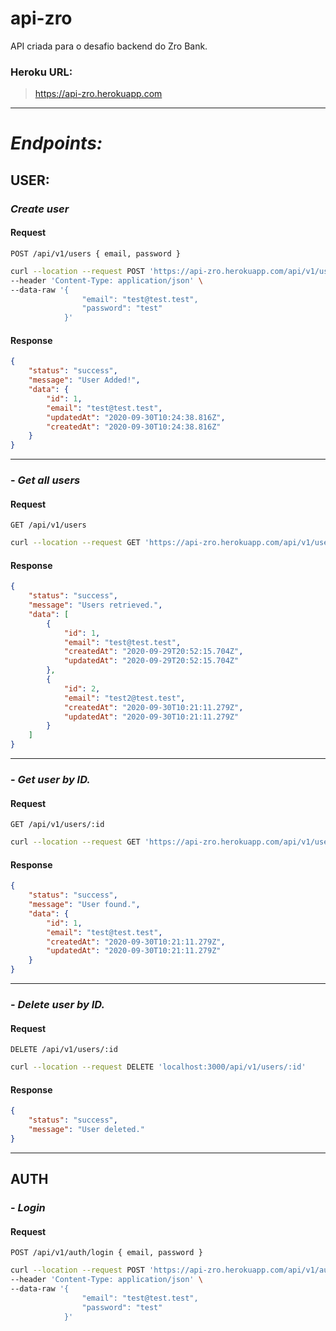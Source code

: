 # api-zro

API criada para o desafio backend do Zro Bank.

### Heroku URL:

> https://api-zro.herokuapp.com

---

# _Endpoints:_

## USER:

### _Create user_

#### Request

`POST /api/v1/users { email, password }`

```bash
curl --location --request POST 'https://api-zro.herokuapp.com/api/v1/users' \
--header 'Content-Type: application/json' \
--data-raw '{
                "email": "test@test.test",
                "password": "test"
            }'
```

#### Response

```JSON
{
    "status": "success",
    "message": "User Added!",
    "data": {
        "id": 1,
        "email": "test@test.test",
        "updatedAt": "2020-09-30T10:24:38.816Z",
        "createdAt": "2020-09-30T10:24:38.816Z"
    }
}
```

---

### - _Get all users_

#### Request

`GET /api/v1/users`

```bash
curl --location --request GET 'https://api-zro.herokuapp.com/api/v1/users'
```

#### Response

```JSON
{
    "status": "success",
    "message": "Users retrieved.",
    "data": [
        {
            "id": 1,
            "email": "test@test.test",
            "createdAt": "2020-09-29T20:52:15.704Z",
            "updatedAt": "2020-09-29T20:52:15.704Z"
        },
        {
            "id": 2,
            "email": "test2@test.test",
            "createdAt": "2020-09-30T10:21:11.279Z",
            "updatedAt": "2020-09-30T10:21:11.279Z"
        }
    ]
}
```

---

### - _Get user by ID._

#### Request

`GET /api/v1/users/:id`

```bash
curl --location --request GET 'https://api-zro.herokuapp.com/api/v1/users/:id'
```

#### Response

```JSON
{
    "status": "success",
    "message": "User found.",
    "data": {
        "id": 1,
        "email": "test@test.test",
        "createdAt": "2020-09-30T10:21:11.279Z",
        "updatedAt": "2020-09-30T10:21:11.279Z"
    }
}
```

---

### - _Delete user by ID._

#### Request

`DELETE /api/v1/users/:id`

```bash
curl --location --request DELETE 'localhost:3000/api/v1/users/:id'
```

#### Response

```JSON
{
    "status": "success",
    "message": "User deleted."
}
```

---

## AUTH

### - _Login_

#### Request

`POST /api/v1/auth/login { email, password }`

```bash
curl --location --request POST 'https://api-zro.herokuapp.com/api/v1/auth/login' \
--header 'Content-Type: application/json' \
--data-raw '{
                "email": "test@test.test",
                "password": "test"
            }'
```
